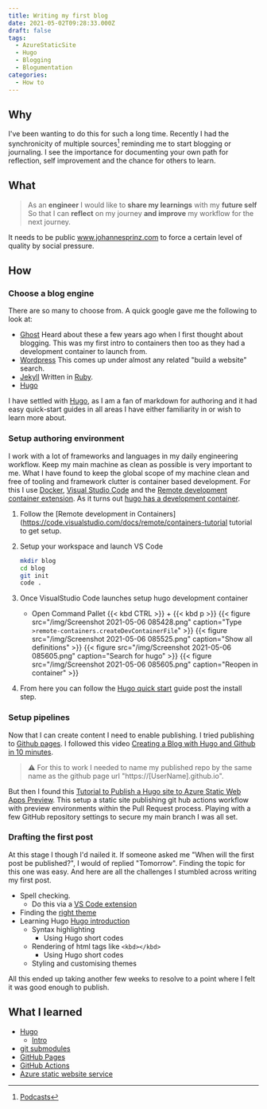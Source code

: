 ```yaml
---
title: Writing my first blog
date: 2021-05-02T09:28:33.000Z
draft: false
tags:
  - AzureStaticSite
  - Hugo
  - Blogging
  - Blogumentation
categories:
  - How to
---
```


## Why

I've been wanting to do this for such a long time. Recently I had the synchronicity of multiple sources[^Podcasts] reminding me to start blogging or journaling. I see the importance for documenting your own path for reflection, self improvement and the chance for others to learn.

## What

> As an **engineer**
> I would like to **share my learnings** with my **future self**
> So that I can **reflect** on my journey **and improve** my workflow for the next journey.

It needs to be public www.johannesprinz.com to force a certain level of quality by social pressure.

## How

### Choose a blog engine

There are so many to choose from. A quick google gave me the following to look at:

- [Ghost](https://ghost.org/)
  Heard about these a few years ago when I first thought about blogging. This was my first intro to containers then too as they had a development container to launch from.
- [Wordpress](https://wordpress.com/)
  This comes up under almost any related "build a website" search.
- [Jekyll](https://jekyllrb.com/)
  Written in [Ruby](https://www.ruby-lang.org/en/).
- [Hugo](Hugo)

I have settled with [Hugo](Hugo), as I am a fan of markdown for authoring and it had easy quick-start guides in all areas I have either familiarity in or wish to learn more about.

### Setup authoring environment

I work with a lot of frameworks and languages in my daily engineering workflow. Keep my main machine as clean as possible is very important to me. What I have found to keep the global scope of my machine clean and free of tooling and framework clutter is container based development. For this I use [Docker](https://www.docker.com/products/docker-desktop), [Visual Studio Code](https://code.visualstudio.com/) and the [Remote development container extension](https://marketplace.visualstudio.com/items?itemName=ms-vscode-remote.remote-containers). As it turns out [hugo has a development container](https://github.com/microsoft/vscode-dev-containers/tree/v0.158.0/containers/hugo).

1. Follow the [Remote development in Containers](https://code.visualstudio.com/docs/remote/containers-tutorial tutorial to get setup.
2. Setup your workspace and launch VS Code

   ```zsh
   mkdir blog
   cd blog
   git init
   code .
   ```

3. Once VisualStudio Code launches setup hugo development container
   - Open Command Pallet {{< kbd CTRL >}} + {{< kbd p >}}
     {{< figure src="/img/Screenshot 2021-05-06 085428.png" caption="Type `>remote-containers.createDevContainerFile`" >}}
     {{< figure src="/img/Screenshot 2021-05-06 085525.png" caption="Show all definitions" >}}
     {{< figure src="/img/Screenshot 2021-05-06 085605.png" caption="Search for hugo" >}}
     {{< figure src="/img/Screenshot 2021-05-06 085605.png" caption="Reopen in container" >}}
4. From here you can follow the [Hugo quick start](https://gohugo.io/getting-started/quick-start/) guide post the install step.

### Setup pipelines

Now that I can create content I need to enable publishing. I tried publishing to [Github pages](https://docs.github.com/en/pages). I followed this video [Creating a Blog with Hugo and Github in 10 minutes](https://www.youtube.com/watch?v=LIFvgrRxdt4).

> ⚠️ For this to work I needed to name my published repo by the same name as the github page url "https://[UserName].github.io".

But then I found this [Tutorial to Publish a Hugo site to Azure Static Web Apps Preview](https://docs.microsoft.com/en-us/azure/static-web-apps/publish-hugo). This setup a static site publishing git hub actions workflow with preview environments within the Pull Request process. Playing with a few GitHub repository settings to secure my main branch I was all set.

### Drafting the first post

At this stage I though I'd nailed it. If someone asked me "When will the first post be published?", I would of replied "Tomorrow". Finding the topic for this one was easy. And here are all the challenges I stumbled across writing my first post.

- Spell checking.
  - Do this via a [VS Code extension](https://github.com/streetsidesoftware/vscode-spell-checker)
- Finding the [right theme](https://themes.gohugo.io/)
- Learning Hugo [Hugo introduction](HugoIntro)
  - Syntax highlighting
    - Using Hugo short codes
  - Rendering of html tags like `<kbd></kbd>`
    - Using Hugo short codes
  - Styling and customising themes

All this ended up taking another few weeks to resolve to a point where I felt it was good enough to publish.

## What I learned

- [Hugo](Hugo)
  - [Intro](HugoIntro)
- [git submodules](https://git-scm.com/book/en/v2/Git-Tools-Submodules)
- [GitHub Pages]([todo](https://pages.github.com/))
- [GitHub Actions](https://docs.github.com/en/actions)
- [Azure static website service](https://docs.microsoft.com/en-us/azure/static-web-apps/getting-started)

[^Podcasts]: [Podcasts](/podcasts)

[Hugo]: https://gohugo.io/
[HugoIntro]: https://www.youtube.com/watch?v=qtIqKaDlqXo&list=PLLAZ4kZ9dFpOnyRlyS-liKL5ReHDcj4G3
